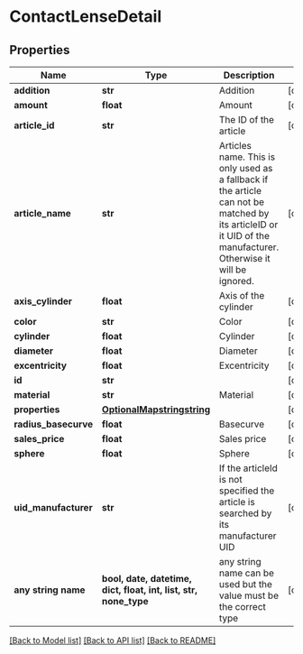 # ContactLenseDetail


## Properties
Name | Type | Description | Notes
------------ | ------------- | ------------- | -------------
**addition** | **str** | Addition | [optional] 
**amount** | **float** | Amount | [optional] 
**article_id** | **str** | The ID of the article | [optional] 
**article_name** | **str** | Articles name. This is only used as a fallback if the article can not be matched by its articleID or it UID of the manufacturer. Otherwise it will be ignored. | [optional] 
**axis_cylinder** | **float** | Axis of the cylinder | [optional] 
**color** | **str** | Color | [optional] 
**cylinder** | **float** | Cylinder | [optional] 
**diameter** | **float** | Diameter | [optional] 
**excentricity** | **float** | Excentricity | [optional] 
**id** | **str** |  | [optional] 
**material** | **str** | Material | [optional] 
**properties** | [**OptionalMapstringstring**](OptionalMapstringstring.md) |  | [optional] 
**radius_basecurve** | **float** | Basecurve | [optional] 
**sales_price** | **float** | Sales price | [optional] 
**sphere** | **float** | Sphere | [optional] 
**uid_manufacturer** | **str** | If the articleId is not specified the article is searched by its manufacturer UID | [optional] 
**any string name** | **bool, date, datetime, dict, float, int, list, str, none_type** | any string name can be used but the value must be the correct type | [optional]

[[Back to Model list]](../README.md#documentation-for-models) [[Back to API list]](../README.md#documentation-for-api-endpoints) [[Back to README]](../README.md)


